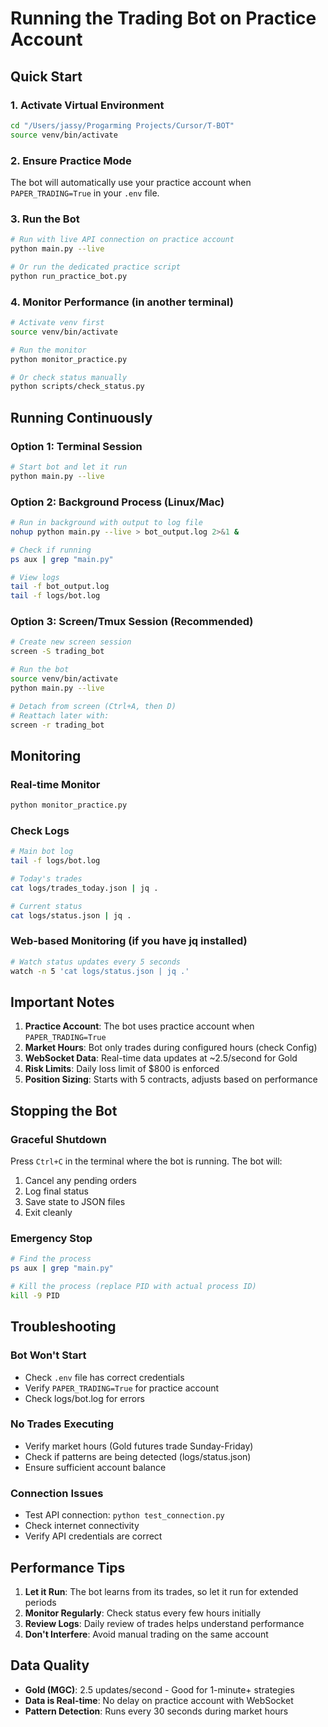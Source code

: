 # Running the Trading Bot on Practice Account

## Quick Start

### 1. Activate Virtual Environment
```bash
cd "/Users/jassy/Progarming Projects/Cursor/T-BOT"
source venv/bin/activate
```

### 2. Ensure Practice Mode
The bot will automatically use your practice account when `PAPER_TRADING=True` in your `.env` file.

### 3. Run the Bot
```bash
# Run with live API connection on practice account
python main.py --live

# Or run the dedicated practice script
python run_practice_bot.py
```

### 4. Monitor Performance (in another terminal)
```bash
# Activate venv first
source venv/bin/activate

# Run the monitor
python monitor_practice.py

# Or check status manually
python scripts/check_status.py
```

## Running Continuously

### Option 1: Terminal Session
```bash
# Start bot and let it run
python main.py --live
```

### Option 2: Background Process (Linux/Mac)
```bash
# Run in background with output to log file
nohup python main.py --live > bot_output.log 2>&1 &

# Check if running
ps aux | grep "main.py"

# View logs
tail -f bot_output.log
tail -f logs/bot.log
```

### Option 3: Screen/Tmux Session (Recommended)
```bash
# Create new screen session
screen -S trading_bot

# Run the bot
source venv/bin/activate
python main.py --live

# Detach from screen (Ctrl+A, then D)
# Reattach later with:
screen -r trading_bot
```

## Monitoring

### Real-time Monitor
```bash
python monitor_practice.py
```

### Check Logs
```bash
# Main bot log
tail -f logs/bot.log

# Today's trades
cat logs/trades_today.json | jq .

# Current status
cat logs/status.json | jq .
```

### Web-based Monitoring (if you have jq installed)
```bash
# Watch status updates every 5 seconds
watch -n 5 'cat logs/status.json | jq .'
```

## Important Notes

1. **Practice Account**: The bot uses practice account when `PAPER_TRADING=True`
2. **Market Hours**: Bot only trades during configured hours (check Config)
3. **WebSocket Data**: Real-time data updates at ~2.5/second for Gold
4. **Risk Limits**: Daily loss limit of $800 is enforced
5. **Position Sizing**: Starts with 5 contracts, adjusts based on performance

## Stopping the Bot

### Graceful Shutdown
Press `Ctrl+C` in the terminal where the bot is running. The bot will:
1. Cancel any pending orders
2. Log final status
3. Save state to JSON files
4. Exit cleanly

### Emergency Stop
```bash
# Find the process
ps aux | grep "main.py"

# Kill the process (replace PID with actual process ID)
kill -9 PID
```

## Troubleshooting

### Bot Won't Start
- Check `.env` file has correct credentials
- Verify `PAPER_TRADING=True` for practice account
- Check logs/bot.log for errors

### No Trades Executing
- Verify market hours (Gold futures trade Sunday-Friday)
- Check if patterns are being detected (logs/status.json)
- Ensure sufficient account balance

### Connection Issues
- Test API connection: `python test_connection.py`
- Check internet connectivity
- Verify API credentials are correct

## Performance Tips

1. **Let it Run**: The bot learns from its trades, so let it run for extended periods
2. **Monitor Regularly**: Check status every few hours initially
3. **Review Logs**: Daily review of trades helps understand performance
4. **Don't Interfere**: Avoid manual trading on the same account

## Data Quality

- **Gold (MGC)**: 2.5 updates/second - Good for 1-minute+ strategies
- **Data is Real-time**: No delay on practice account with WebSocket
- **Pattern Detection**: Runs every 30 seconds during market hours